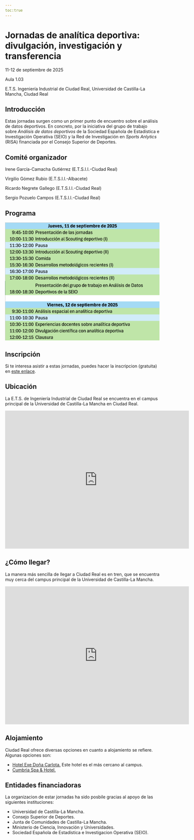 ```yaml
---
toc:true
---
```

# Jornadas de analítica deportiva: divulgación, investigación y transferencia

11-12 de septiembre de 2025

Aula 1.03

E.T.S. Ingeniería Industrial de Ciudad Real, Universidad de Castilla-La Mancha, Ciudad Real

## Introducción

Estas jornadas surgen como un primer punto de encuentro sobre el análisis de datos deportivos. En concreto, por la iniciativa del grupo de trabajo sobre *Análisis de datos deportivos* de la Sociedad Española de Estadística e Investigación Operativa (SEIO) y la Red de Investigación en *Sports Anlytics* (RISA) financiada por el Consejo Superior de Deportes.

## Comité organizador

Irene García-Camacha Gutiérrez (E.T.S.I.I.-Ciudad Real)

Virgilio Gómez Rubio (E.T.S.I.I.-Albacete)

Ricardo Negrete Gallego (E.T.S.I.I.-Ciudad Real)

Sergio Pozuelo Campos (E.T.S.I.I.-Ciudad Real)


## Programa

![Programa de las jornadas.](/assests/img/programa_jornadas_AD.png)

## Inscripción

Si te interesa asistir a estas jornadas, puedes hacer la inscripcion (gratuita) en [este enlace](https://forms.cloud.microsoft/Pages/ResponsePage.aspx?id=5rosxPRhjEmRB2qM9fAeVs5839mgfXBJsEuRedMWWSVUMEc2QzdCN0lLVVJMRzFITzJINFZGS0hUWC4u).

## Ubicación

La E.T.S. de Ingeniería Industrial de Ciudad Real se encuentra en el campus principal de la Universidad de Castilla-La Mancha en Ciudad Real.

<iframe src="https://www.google.com/maps/embed?pb=!1m14!1m8!1m3!1d2055.231126639148!2d-3.918911!3d38.992115!3m2!1i1024!2i768!4f13.1!3m3!1m2!1s0xd6bc34488e00c3d%3A0x57710a0c8e9b02f6!2sEscuela%20T%C3%A9cnica%20Superior%20De%20Ingenieros%20Industriales!5e1!3m2!1ses!2ses!4v1752561498874!5m2!1ses!2ses" width="600" height="450" style="border:0;" allowfullscreen="" loading="lazy" referrerpolicy="no-referrer-when-downgrade"></iframe>

## ¿Cómo llegar?

La manera más sencilla de llegar a Ciudad Real es en tren, que se encuentra muy cerca del campus principal de la Universidad de Castilla-La Mancha.

<iframe src="https://www.google.com/maps/embed?pb=!1m18!1m12!1m3!1d4110.884446377556!2d-3.9157797876225446!3d38.98484507158753!2m3!1f0!2f0!3f0!3m2!1i1024!2i768!4f13.1!3m3!1m2!1s0xd6bc349d6181a51%3A0xb35bc218262209f2!2sCiudad%20Real!5e1!3m2!1ses!2ses!4v1752562034017!5m2!1ses!2ses" width="600" height="450" style="border:0;" allowfullscreen="" loading="lazy" referrerpolicy="no-referrer-when-downgrade"></iframe>

## Alojamiento

Ciudad Real ofrece diversas opciones en cuanto a alojamiento se refiere. Algunas opciones son:

* [Hotel Exe Doña Carlota.](https://www.eurostarshotels.com/exe-dona-carlota.html) Este hotel es el más cercano al campus.
* [Cumbria Spa & Hotel.](https://www.cumbriahotel.es)

## Entidades financiadoras

La organizacion de estar jornadas ha sido posbile gracias al apoyo de las siguientes instituciones:

* Universidad de Castilla-La Mancha.
* Consejo Superior de Deportes.
* Junta de Comunidades de Castilla-La Mancha.
* Ministerio de Ciencia, Innovación y Universidades.
* Sociedad Española de Estadística e Investigacion Operativa (SEIO).
